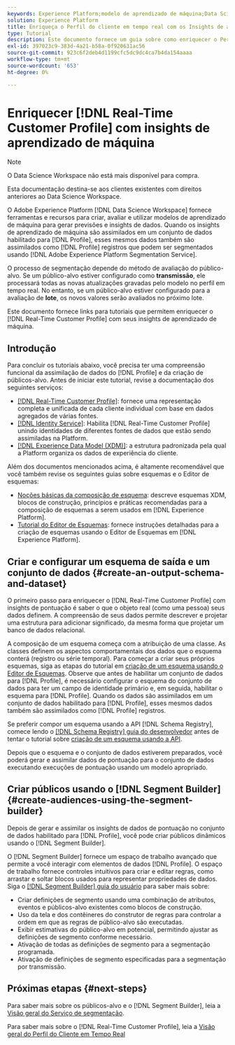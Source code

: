 ```yaml
---
keywords: Experience Platform;modelo de aprendizado de máquina;Data Science Workspace;Perfil do cliente em tempo real;tópicos populares;insights de aprendizado de máquina
solution: Experience Platform
title: Enriqueça o Perfil do cliente em tempo real com os Insights de aprendizado de máquina
type: Tutorial
description: Este documento fornece um guia sobre como enriquecer o Perfil do cliente em tempo real com insights de aprendizado de máquina.
exl-id: 397023c9-383d-4a21-b58a-0f920631ac56
source-git-commit: 923c6f2deb4d1199cfc5dc9dc4ca7b4da154aaaa
workflow-type: tm+mt
source-wordcount: '653'
ht-degree: 0%

---
```


# Enriquecer [!DNL Real-Time Customer Profile] com insights de aprendizado de máquina

>[!NOTE]
>
>O Data Science Workspace não está mais disponível para compra.
>
>Esta documentação destina-se aos clientes existentes com direitos anteriores ao Data Science Workspace.

O Adobe Experience Platform [!DNL Data Science Workspace] fornece ferramentas e recursos para criar, avaliar e utilizar modelos de aprendizado de máquina para gerar previsões e insights de dados. Quando os insights de aprendizado de máquina são assimilados em um conjunto de dados habilitado para [!DNL Profile], esses mesmos dados também são assimilados como [!DNL Profile] registros que podem ser segmentados usando [!DNL Adobe Experience Platform Segmentation Service].

O processo de segmentação depende do método de avaliação do público-alvo. Se um público-alvo estiver configurado como **transmissão**, ele processará todas as novas atualizações gravadas pelo modelo no perfil em tempo real. No entanto, se um público-alvo estiver configurado para a avaliação de **lote**, os novos valores serão avaliados no próximo lote.

Este documento fornece links para tutoriais que permitem enriquecer o [!DNL Real-Time Customer Profile] com seus insights de aprendizado de máquina.

## Introdução

Para concluir os tutoriais abaixo, você precisa ter uma compreensão funcional da assimilação de dados do [!DNL Profile] e da criação de públicos-alvo. Antes de iniciar este tutorial, revise a documentação dos seguintes serviços:

- [[!DNL Real-Time Customer Profile]](../../profile/home.md): fornece uma representação completa e unificada de cada cliente individual com base em dados agregados de várias fontes.
- [[!DNL Identity Service]](../../identity-service/home.md): Habilita [!DNL Real-Time Customer Profile] unindo identidades de diferentes fontes de dados que estão sendo assimiladas na Platform.
- [[!DNL Experience Data Model (XDM)]](../../xdm/home.md): a estrutura padronizada pela qual a Platform organiza os dados de experiência do cliente.

Além dos documentos mencionados acima, é altamente recomendável que você também revise os seguintes guias sobre esquemas e o Editor de esquemas:

- [Noções básicas da composição de esquema](../../xdm/schema/composition.md): descreve esquemas XDM, blocos de construção, princípios e práticas recomendadas para a composição de esquemas a serem usados em [!DNL Experience Platform].
- [Tutorial do Editor de Esquemas](../../xdm/tutorials/create-schema-ui.md): fornece instruções detalhadas para a criação de esquemas usando o Editor de Esquemas em [!DNL Experience Platform].

## Criar e configurar um esquema de saída e um conjunto de dados {#create-an-output-schema-and-dataset}

O primeiro passo para enriquecer o [!DNL Real-Time Customer Profile] com insights de pontuação é saber o que o objeto real (como uma pessoa) seus dados definem. A compreensão de seus dados permite descrever e projetar uma estrutura para adicionar significado, da mesma forma que projetar um banco de dados relacional.

A composição de um esquema começa com a atribuição de uma classe. As classes definem os aspectos comportamentais dos dados que o esquema conterá (registro ou série temporal). Para começar a criar seus próprios esquemas, siga as etapas do tutorial em [criação de um esquema usando o Editor de Esquemas](../../xdm/tutorials/create-schema-ui.md). Observe que antes de habilitar um conjunto de dados para [!DNL Profile], é necessário configurar o esquema do conjunto de dados para ter um campo de identidade primário e, em seguida, habilitar o esquema para [!DNL Profile]. Quando os dados são assimilados em um conjunto de dados habilitado para [!DNL Profile], esses mesmos dados também são assimilados como [!DNL Profile] registros.

Se preferir compor um esquema usando a API [!DNL Schema Registry], comece lendo o [[!DNL Schema Registry] guia do desenvolvedor](../../xdm/api/getting-started.md) antes de tentar o tutorial sobre [criação de um esquema usando a API](../../xdm/tutorials/create-schema-api.md).

Depois que o esquema e o conjunto de dados estiverem preparados, você poderá gerar e assimilar dados de pontuação para o conjunto de dados executando execuções de pontuação usando um modelo apropriado.

## Criar públicos usando o [!DNL Segment Builder] {#create-audiences-using-the-segment-builder}

Depois de gerar e assimilar os insights de dados de pontuação no conjunto de dados habilitado para [!DNL Profile], você pode criar públicos dinâmicos usando o [!DNL Segment Builder].

O [!DNL Segment Builder] fornece um espaço de trabalho avançado que permite a você interagir com elementos de dados [!DNL Profile]. O espaço de trabalho fornece controles intuitivos para criar e editar regras, como arrastar e soltar blocos usados para representar propriedades de dados. Siga o [[!DNL Segment Builder] guia do usuário](../../segmentation/ui/segment-builder.md) para saber mais sobre:

- Criar definições de segmento usando uma combinação de atributos, eventos e públicos-alvo existentes como blocos de construção.
- Uso da tela e dos contêineres do construtor de regras para controlar a ordem em que as regras de público-alvo são executadas.
- Exibir estimativas do público-alvo em potencial, permitindo ajustar as definições de segmento conforme necessário.
- Ativação de todas as definições de segmento para a segmentação programada.
- Ativação de definições de segmento especificadas para a segmentação por transmissão.

## Próximas etapas {#next-steps}

Para saber mais sobre os públicos-alvo e o [!DNL Segment Builder], leia a [Visão geral do Serviço de segmentação](../../segmentation/home.md).

Para saber mais sobre o [!DNL Real-Time Customer Profile], leia a [Visão geral do Perfil do Cliente em Tempo Real](../../profile/home.md)
